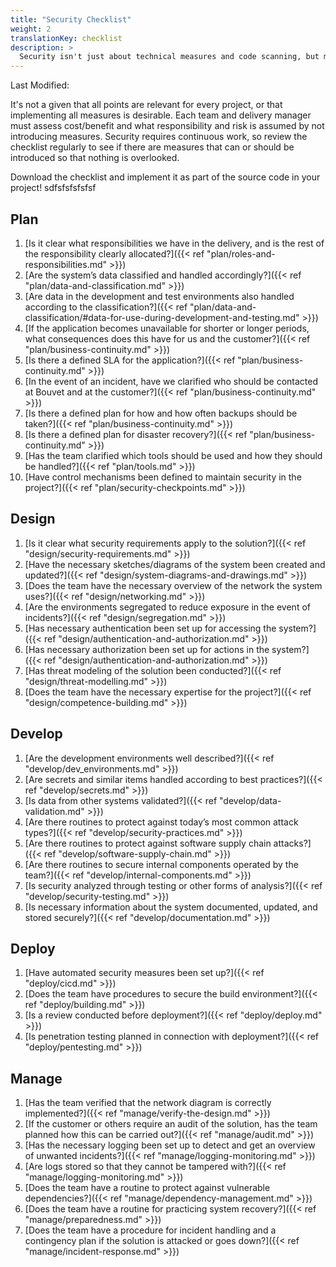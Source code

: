 ```yaml
---
title: "Security Checklist"
weight: 2
translationKey: checklist
description: >
  Security isn't just about technical measures and code scanning, but much more. This checklist provides a starting point for assessing the level of security, responsibility, and risk in deliveries, and all development teams should relate to its content unless otherwise agreed with the customer.
---
```

Last Modified:

It's not a given that all points are relevant for every project, or that implementing all measures is desirable. Each team and delivery manager must assess cost/benefit and what responsibility and risk is assumed by not introducing measures. Security requires continuous work, so review the checklist regularly to see if there are measures that can or should be introduced so that nothing is overlooked.

Download the checklist and implement it as part of the source code in your project!
sdfsfsfsfsfsf
## Plan
1. [Is it clear what responsibilities we have in the delivery, and is the rest of the responsibility clearly allocated?]({{< ref "plan/roles-and-responsibilities.md" >}})
2. [Are the system’s data classified and handled accordingly?]({{< ref "plan/data-and-classification.md" >}})
3. [Are data in the development and test environments also handled according to the classification?]({{< ref "plan/data-and-classification/#data-for-use-during-development-and-testing.md" >}})
4. [If the application becomes unavailable for shorter or longer periods, what consequences does this have for us and the customer?]({{< ref "plan/business-continuity.md" >}})
5. [Is there a defined SLA for the application?]({{< ref "plan/business-continuity.md" >}})
6. [In the event of an incident, have we clarified who should be contacted at Bouvet and at the customer?]({{< ref "plan/business-continuity.md" >}})
7. [Is there a defined plan for how and how often backups should be taken?]({{< ref "plan/business-continuity.md" >}})
8. [Is there a defined plan for disaster recovery?]({{< ref "plan/business-continuity.md" >}})
9. [Has the team clarified which tools should be used and how they should be handled?]({{< ref "plan/tools.md" >}})
10. [Have control mechanisms been defined to maintain security in the project?]({{< ref "plan/security-checkpoints.md" >}})

## Design
1. [Is it clear what security requirements apply to the solution?]({{< ref "design/security-requirements.md" >}})
2. [Have the necessary sketches/diagrams of the system been created and updated?]({{< ref "design/system-diagrams-and-drawings.md" >}})
3. [Does the team have the necessary overview of the network the system uses?]({{< ref "design/networking.md" >}})
4. [Are the environments segregated to reduce exposure in the event of incidents?]({{< ref "design/segregation.md" >}})
5. [Has necessary authentication been set up for accessing the system?]({{< ref "design/authentication-and-authorization.md" >}})
6. [Has necessary authorization been set up for actions in the system?]({{< ref "design/authentication-and-authorization.md" >}})
7. [Has threat modeling of the solution been conducted?]({{< ref "design/threat-modelling.md" >}})
8. [Does the team have the necessary expertise for the project?]({{< ref "design/competence-building.md" >}})

## Develop
1. [Are the development environments well described?]({{< ref "develop/dev_environments.md" >}})
2. [Are secrets and similar items handled according to best practices?]({{< ref "develop/secrets.md" >}})
3. [Is data from other systems validated?]({{< ref "develop/data-validation.md" >}})
4. [Are there routines to protect against today’s most common attack types?]({{< ref "develop/security-practices.md" >}})
5. [Are there routines to protect against software supply chain attacks?]({{< ref "develop/software-supply-chain.md" >}})
6. [Are there routines to secure internal components operated by the team?]({{< ref "develop/internal-components.md" >}})
7. [Is security analyzed through testing or other forms of analysis?]({{< ref "develop/security-testing.md" >}})
8. [Is necessary information about the system documented, updated, and stored securely?]({{< ref "develop/documentation.md" >}})

## Deploy
1. [Have automated security measures been set up?]({{< ref "deploy/cicd.md" >}})
2. [Does the team have procedures to secure the build environment?]({{< ref "deploy/building.md" >}})
3. [Is a review conducted before deployment?]({{< ref "deploy/deploy.md" >}})
4. [Is penetration testing planned in connection with deployment?]({{< ref "deploy/pentesting.md" >}})

## Manage
1. [Has the team verified that the network diagram is correctly implemented?]({{< ref "manage/verify-the-design.md" >}})
2. [If the customer or others require an audit of the solution, has the team planned how this can be carried out?]({{< ref "manage/audit.md" >}})
3. [Has the necessary logging been set up to detect and get an overview of unwanted incidents?]({{< ref "manage/logging-monitoring.md" >}})
4. [Are logs stored so that they cannot be tampered with?]({{< ref "manage/logging-monitoring.md" >}})
5. [Does the team have a routine to protect against vulnerable dependencies?]({{< ref "manage/dependency-management.md" >}})
6. [Does the team have a routine for practicing system recovery?]({{< ref "manage/preparedness.md" >}})
7. [Does the team have a procedure for incident handling and a contingency plan if the solution is attacked or goes down?]({{< ref "manage/incident-response.md" >}})
